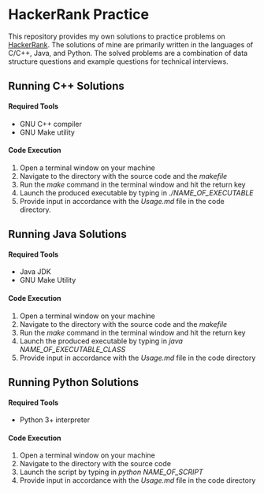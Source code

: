 # HackerRank Practice
This repository provides my own solutions to practice problems on [HackerRank](https://www.hackerrank.com).
The solutions of mine are primarily written in the languages of C/C++, Java, and Python. The solved
problems are a combination of data structure questions and example questions for technical interviews.

## Running C++ Solutions

#### Required Tools
- GNU C++ compiler
- GNU Make utility

#### Code Execution
1. Open a terminal window on your machine
2. Navigate to the directory with the source code and the _makefile_
3. Run the _make_ command in the terminal window and hit the return key
4. Launch the produced executable by typing in _./NAME_OF_EXECUTABLE_
5. Provide input in accordance with the _Usage.md_ file in the code directory.

## Running Java Solutions

#### Required Tools
- Java JDK
- GNU Make Utility

#### Code Execution
1. Open a terminal window on your machine
2. Navigate to the directory with the source code and the _makefile_
3. Run the _make_ command in the terminal window and hit the return key
4. Launch the produced executable by typing in _java NAME_OF_EXECUTABLE_CLASS_
5. Provide input in accordance with the _Usage.md_ file in the code directory

## Running Python Solutions

#### Required Tools
- Python 3+ interpreter

#### Code Execution
1. Open a terminal window on your machine
2. Navigate to the directory with the source code
3. Launch the script by typing in _python NAME_OF_SCRIPT_
4. Provide input in accordance with the _Usage.md_ file in the code directory
